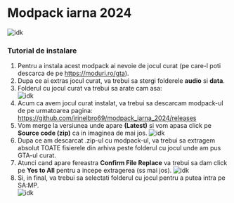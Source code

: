 # Modpack iarna 2024
![idk](https://cdn.discordapp.com/attachments/1099794450366087360/1185287367398010880/image.png?ex=658f0fe1&is=657c9ae1&hm=ea391a22a9fa7e7936493531700ad61b9a6a783226ecc60c178c1e56c1b79f4b&)
### Tutorial de instalare
1. Pentru a instala acest modpack ai nevoie de jocul curat (pe care-l poti descarca de pe https://moduri.ro/gta).
2. Dupa ce ai extras jocul curat, va trebui sa stergi folderele **audio** si **data**.
3. Folderul cu jocul curat va trebui sa arate cam asa:<br>
![idk](https://i.imgur.com/VE36xjI.png")
4. Acum ca avem jocul curat instalat, va trebui sa descarcam modpack-ul de pe urmatoarea pagina: https://github.com/irinelbro69/modpack_iarna_2024/releases
5. Vom merge la versiunea unde apare **(Latest)** si vom apasa click pe **Source code (zip)** ca in imaginea de mai jos.
![idk](https://i.imgur.com/Y35XyXz.png)
6. Dupa ce am descarcat .zip-ul cu modpack-ul, va trebui sa extragem absolut TOATE fisierele din arhiva peste folderul cu jocul unde am pus GTA-ul curat.
7. Atunci cand apare fereastra **Confirm File Replace** va trebui sa dam click pe **Yes to All** pentru a incepe extragerea (ss mai jos).
![idk](https://i.imgur.com/bkHRo8x.png)
8. Si, in final, va trebui sa selectati folderul cu jocul pentru a putea intra pe SA:MP.<br>
![idk](https://i.imgur.com/SWfw3r9.png)